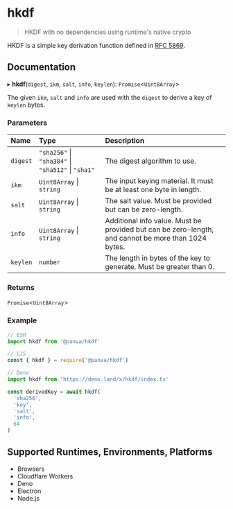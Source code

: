 # hkdf

> HKDF with no dependencies using runtime's native crypto

HKDF is a simple key derivation function defined in [RFC 5869][].

## Documentation

▸ **hkdf**(`digest`, `ikm`, `salt`, `info`, `keylen`): `Promise`<`Uint8Array`\>

The given `ikm`, `salt` and `info` are used with the `digest` to derive a key of `keylen` bytes.

### Parameters

| Name | Type | Description |
| :------ | :------ | :------ |
| `digest` | ``"sha256"`` \| ``"sha384"`` \| ``"sha512"`` \| ``"sha1"`` | The digest algorithm to use. |
| `ikm` | `Uint8Array` \| `string` | The input keying material. It must be at least one byte in length. |
| `salt` | `Uint8Array` \| `string` | The salt value. Must be provided but can be zero-length. |
| `info` | `Uint8Array` \| `string` | Additional info value. Must be provided but can be zero-length, and cannot be more than 1024 bytes. |
| `keylen` | `number` | The length in bytes of the key to generate. Must be greater than 0. |

### Returns

`Promise`<`Uint8Array`\>

### Example

```js
// ESM
import hkdf from '@panva/hkdf'
```

```js
// CJS
const { hkdf } = require('@panva/hkdf')
```

```js
// Deno
import hkdf from 'https://deno.land/x/hkdf/index.ts'
```

```js
const derivedKey = await hkdf(
  'sha256',
  'key',
  'salt',
  'info',
  64
)
```

## Supported Runtimes, Environments, Platforms

- Browsers
- Cloudflare Workers
- Deno
- Electron
- Node.js

[RFC 5869]: https://www.rfc-editor.org/rfc/rfc5869.html
